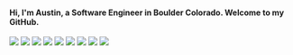 #### Hi, I'm Austin, a Software Engineer in Boulder Colorado. Welcome to my GitHub.

[![](https://img.shields.io/website?color=f1b7b7&down_color=7ea4b3&down_message=AustinWhite.com&label=Website&style=flat&up_color=7ea4b3&up_message=AustinWhite.com&url=https%3A%2F%2Fwww.austinwhite.com%2F)](https://www.austinwhite.com/)
![](https://img.shields.io/badge/-Linux-d5dbdb?style=flat&logo=linux&logoColor=black)
![](https://img.shields.io/badge/-Neovim-d5dbdb?style=flat&logo=Neovim&logoColor=black)
![](https://img.shields.io/badge/-Web3-d5dbdb?style=flat&logo=Ethereum&logoColor=black)
![](https://img.shields.io/badge/-Python-d5dbdb?style=flat&logo=Python&logoColor=black)
![](https://img.shields.io/badge/-Solidity-d5dbdb?style=flat&logo=Solidity&logoColor=black)
![](https://img.shields.io/badge/-React-d5dbdb?style=flat&logo=React&logoColor=black)
![](https://img.shields.io/badge/-C/C++-d5dbdb?style=flat&logo=C&logoColor=black)
![](https://img.shields.io/badge/-Rust-d5dbdb?style=flat&logo=Rust&logoColor=black)
